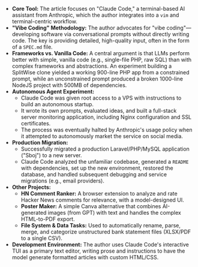 *   **Core Tool:** The article focuses on "Claude Code," a terminal-based AI assistant from Anthropic, which the author integrates into a `vim` and terminal-centric workflow.
*   **"Vibe Coding" Methodology:** The author advocates for "vibe coding"—developing software via conversational prompts without directly writing code. The key is providing detailed, high-quality input, often in the form of a `SPEC.md` file.
*   **Frameworks vs. Vanilla Code:** A central argument is that LLMs perform better with simple, vanilla code (e.g., single-file PHP, raw SQL) than with complex frameworks and abstractions. An experiment building a SplitWise clone yielded a working 900-line PHP app from a constrained prompt, while an unconstrained prompt produced a broken 1000-line NodeJS project with 500MB of dependencies.
*   **Autonomous Agent Experiment:**
    *   Claude Code was given root access to a VPS with instructions to build an autonomous startup.
    *   It wrote its own prompts, evaluated ideas, and built a full-stack server monitoring application, including Nginx configuration and SSL certificates.
    *   The process was eventually halted by Anthropic's usage policy when it attempted to autonomously market the service on social media.
*   **Production Migration:**
    *   Successfully migrated a production Laravel/PHP/MySQL application ("Sboj") to a new server.
    *   Claude Code analyzed the unfamiliar codebase, generated a `README` with dependencies, set up the new environment, restored the database, and handled subsequent debugging and service migrations (e.g., email providers).
*   **Other Projects:**
    *   **HN Comment Ranker:** A browser extension to analyze and rate Hacker News comments for relevance, with a model-designed UI.
    *   **Poster Maker:** A simple Canva alternative that combines AI-generated images (from GPT) with text and handles the complex HTML-to-PDF export.
    *   **File System & Data Tasks:** Used to automatically rename, parse, merge, and categorize unstructured bank statement files (XLSX/PDF to a single CSV).
*   **Development Environment:** The author uses Claude Code's interactive TUI as a primary text editor, writing prose and instructions to have the model generate formatted articles with custom HTML/CSS.
